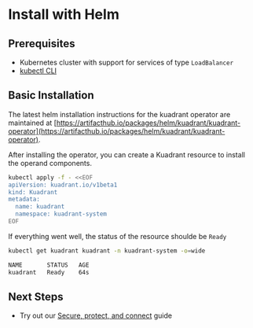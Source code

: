 # Install with Helm

## Prerequisites

* Kubernetes cluster with support for services of type `LoadBalancer`
* [kubectl CLI](https://kubernetes.io/docs/reference/kubectl/)

## Basic Installation

The latest helm installation instructions for the kuadrant operator are maintained at [https://artifacthub.io/packages/helm/kuadrant/kuadrant-operator](https://artifacthub.io/packages/helm/kuadrant/kuadrant-operator).

After installing the operator, you can create a Kuadrant resource to install the operand components.

```bash
kubectl apply -f - <<EOF
apiVersion: kuadrant.io/v1beta1
kind: Kuadrant
metadata:
  name: kuadrant
  namespace: kuadrant-system
EOF
```

If everything went well, the status of the resource shoulde be `Ready`

```bash
kubectl get kuadrant kuadrant -n kuadrant-system -o=wide
```

```bash
NAME       STATUS   AGE
kuadrant   Ready    64s
```

## Next Steps

- Try out our [Secure, protect, and connect](kuadrant-operator/doc/user-guides/full-walkthrough/secure-protect-connect.md) guide
